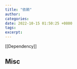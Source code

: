 ```yaml
---
title: "依赖"
author: 
categories: 
date: 2022-10-15 01:50:25 +0800
tags: 
excerpt: 
---
```



[[Dependency]]



## Misc




